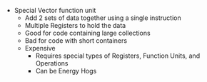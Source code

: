 - Special Vector function unit
	- Add 2 sets of data together using a single instruction
	- Multiple Registers to hold the data
	- Good for code containing large collections
	- Bad for code with short containers
	- Expensive
		- Requires special types of Registers, Function Units, and Operations
		- Can be Energy Hogs